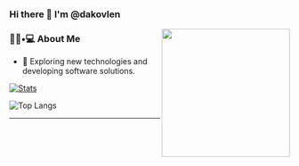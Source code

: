 ### Hi there 👋 I'm @dakovlen

<img align='right' src="https://media.giphy.com/media/M9gbBd9nbDrOTu1Mqx/giphy.gif" width="230">

<h3> 👨🏻•💻 About Me </h3>


- 🤔 Exploring new technologies and developing software solutions.


[![Stats](https://github-readme-stats.vercel.app/api?username=dakovlen&show_icons=true)](https://github.com/dakovlen)

![Top Langs](https://github-readme-stats.vercel.app/api/top-langs/?username=dakovlen&show_icons=true)

<hr>
<!---
dakovlen/dakovlen is a ✨ special ✨ repository because its `README.md` (this file) appears on your GitHub profile.
You can click the Preview link to take a look at your changes.
--->
